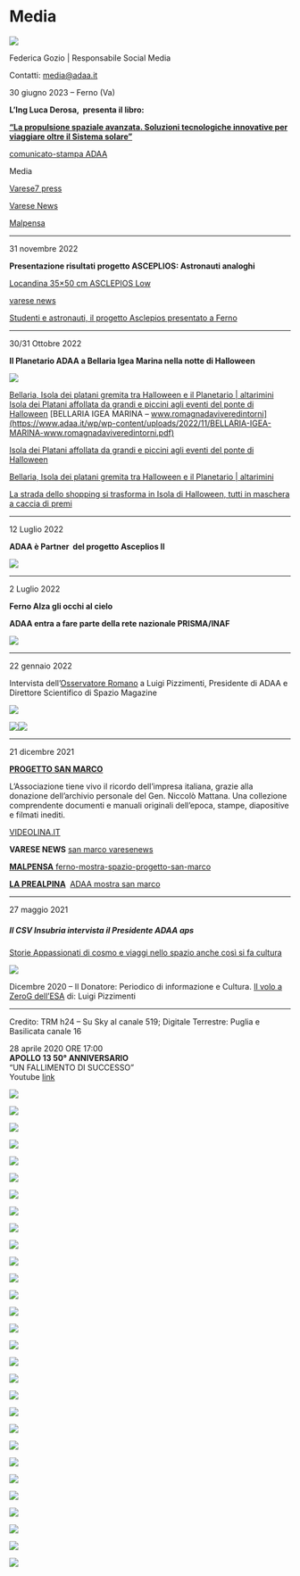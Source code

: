 Media
=====

![](https://www.adaa.it/wp/wp-content/uploads/2023/06/Screenshot-2023-06-07-alle-13.36.47-150x150.png)

Federica Gozio | Responsabile Social Media

Contatti: media@adaa.it

30 giugno 2023 – Ferno (Va)

**L’Ing Luca Derosa,  presenta il libro:**

[**“La propulsione spaziale avanzata. Soluzioni tecnologiche innovative per viaggiare oltre il Sistema solare”**](https://www.adaa.it/presentazione-libro-di-luca-derosa/)

[comunicato-stampa ADAA](https://www.adaa.it/wp/wp-content/uploads/2023/07/comunicato-stampa-derosa.pdf)

Media

[Varese7 press](https://www.adaa.it/wp/wp-content/uploads/2023/07/Varese7-press.pdf)

[Varese News](https://www.adaa.it/wp/wp-content/uploads/2023/07/Varese-News.pdf)

[Malpensa](https://www.adaa.it/wp/wp-content/uploads/2023/07/Malpensa.pdf)

* * *

31 novembre 2022

**Presentazione risultati progetto ASCEPLIOS: Astronauti analoghi**

[Locandina 35×50 cm ASCLEPIOS Low](https://www.adaa.it/wp/wp-content/uploads/2022/10/Locandina-35x50-cm-ASCLEPIOS-Low.pdf)

[varese news](https://www.adaa.it/wp/wp-content/uploads/2022/11/varese-news.pdf)

[Studenti e astronauti, il progetto Asclepios presentato a Ferno](https://www.adaa.it/wp/wp-content/uploads/2022/11/Studenti-e-astronauti-il-progetto-22Asclepios22-presentato-a-Ferno.pdf)

* * *

30/31 Ottobre 2022

**Il Planetario ADAA a Bellaria Igea Marina nella notte di Halloween**

![](https://www.adaa.it/wp/wp-content/uploads/2018/09/Dm9fpvaXsAAVcY_.jpg-large-300x203.jpg)

[Bellaria, Isola dei platani gremita tra Halloween e il Planetario | altarimini](https://www.adaa.it/wp/wp-content/uploads/2022/11/Bellaria-Isola-dei-platani-gremita-tra-Halloween-e-il-Planetario-altarimini.pdf) [Isola dei Platani affollata da grandi e piccini agli eventi del ponte di Halloween](https://www.adaa.it/wp/wp-content/uploads/2022/11/Isola-dei-Platani-affollata-da-grandi-e-piccini-agli-eventi-del-ponte-di-Halloween.pdf) [BELLARIA IGEA MARINA – www.romagnadaviveredintorni](https://www.adaa.it/wp/wp-content/uploads/2022/11/BELLARIA-IGEA-MARINA-www.romagnadaviveredintorni.pdf)

[Isola dei Platani affollata da grandi e piccini agli eventi del ponte di Halloween](https://www.adaa.it/wp/wp-content/uploads/2022/11/Isola-dei-Platani-affollata-da-grandi-e-piccini-agli-eventi-del-ponte-di-Halloween.pdf)

[Bellaria, Isola dei platani gremita tra Halloween e il Planetario | altarimini](https://www.adaa.it/wp/wp-content/uploads/2022/11/Bellaria-Isola-dei-platani-gremita-tra-Halloween-e-il-Planetario-altarimini.pdf)

[La strada dello shopping si trasforma in Isola di Halloween, tutti in maschera a caccia di premi](https://www.adaa.it/wp/wp-content/uploads/2022/11/La-strada-dello-shopping-si-trasforma-in-22Isola-di-Halloween22-tutti-in-maschera-a-caccia-di-premi.pdf)

* * *

12 Luglio 2022

**ADAA è Partner  del progetto Asceplios II**

[![](https://www.adaa.it/wp/wp-content/uploads/2022/10/Schermata-2022-10-12-alle-21.22.44-300x174.png)](https://www.adaa.it/asceplios-ii/)

* * *

2 Luglio 2022

**Ferno Alza gli occhi al cielo**

**ADAA entra a fare parte della rete nazionale PRISMA/INAF**

![](https://www.adaa.it/wp/wp-content/uploads/2022/07/media-conferenza-prisma-300x290.jpg)

* * *

22 gennaio 2022

Intervista dell’[Osservatore Romano](https://www.adaa.it/2022/01/21/22-gennaio-2022/) a Luigi Pizzimenti, Presidente di ADAA e Direttore Scientifico di Spazio Magazine

[![](https://www.adaa.it/wp/wp-content/uploads/2022/01/Schermata-2022-01-21-alle-20.22.30-689x1024.png)](https://www.adaa.it/2022/01/21/22-gennaio-2022/)

![](https://www.adaa.it/wp/wp-content/uploads/2022/01/Schermata-2022-01-21-alle-18.59.20-276x300.png)![](https://www.adaa.it/wp/wp-content/uploads/2022/01/Schermata-2022-01-21-alle-20.43.05-300x254.png)

* * *

21 dicembre 2021

**[PROGETTO SAN MARCO](https://www.adaa.it/evento-san-marco/)**

L’Associazione tiene vivo il ricordo dell’impresa italiana, grazie alla donazione dell’archivio personale del Gen. Niccolò Mattana. Una collezione comprendente documenti e manuali originali dell’epoca, stampe, diapositive e filmati inediti.

[VIDEOLINA.IT](https://youtu.be/j-TXesUe5yE)

**VARESE NEWS** [san marco varesenews](https://www.adaa.it/wp/wp-content/uploads/2021/12/san-marco-varesenews.pdf)

[**MALPENSA** ferno-mostra-spazio-progetto-san-marco](https://www.adaa.it/wp/wp-content/uploads/2021/12/ferno-mostra-spazio-progetto-san-marco.pdf)

**[LA PREALPINA](https://www.adaa.it/wp/wp-content/uploads/2021/12/ferno-mostra-spazio-progetto-san-marco.pdf)**  [ADAA mostra san marco](https://www.adaa.it/wp/wp-content/uploads/2021/12/prealpina-san-marco-22-12-21.pdf)

* * *

27 maggio 2021

##### Il CSV Insubria intervista il Presidente ADAA aps 

[Storie Appassionati di cosmo e viaggi nello spazio anche così si fa cultura](https://www.adaa.it/wp/wp-content/uploads/2021/05/csvlombardia.it-Storie-Appassionati-di-cosmo-e-viaggi-nello-spazio-anche-così-si-fa-cultura.pdf)

[![](https://www.adaa.it/wp/wp-content/uploads/2021/03/Schermata-2021-03-25-alle-01.13.22.png)](https://site-994401.mozfiles.com/files/994401/il_donatore_36_web_compressed.pdf)

Dicembre 2020 – Il Donatore: Periodico di informazione e Cultura. [Il volo a ZeroG dell’ESA](https://site-994401.mozfiles.com/files/994401/il_donatore_36_web_compressed.pdf) di: Luigi Pizzimenti

* * *

Credito: TRM h24 – Su Sky al canale 519; Digitale Terrestre: Puglia e Basilicata canale 16

28 aprile 2020 ORE 17:00  
**APOLLO 13 50° ANNIVERSARIO**  
“UN FALLIMENTO DI SUCCESSO”  
Youtube [link](https://www.youtube.com/watch?v=bH0Piuflpdg)

![](https://www.adaa.it/wp/wp-content/uploads/2020/01/Schermata-2020-01-23-alle-10.32.10.png)

![](https://www.adaa.it/wp/wp-content/uploads/2019/12/Schermata-2019-12-06-alle-14.29.38.png)

![](https://www.adaa.it/wp/wp-content/uploads/2019/12/Schermata-2019-12-06-alle-14.35.09.png)

![](https://www.adaa.it/wp/wp-content/uploads/2019/12/Schermata-2019-12-06-alle-09.56.47.png)

![](https://www.adaa.it/wp/wp-content/uploads/2019/12/Schermata-2019-12-06-alle-12.25.45.png)

![](https://www.adaa.it/wp/wp-content/uploads/2019/12/Schermata-2019-12-06-alle-12.26.01.png)

![](https://www.adaa.it/wp/wp-content/uploads/2019/12/Schermata-2019-12-06-alle-12.36.36.png)

![](https://www.adaa.it/wp/wp-content/uploads/2019/12/Schermata-2019-12-06-alle-12.26.21.png)

![](https://www.adaa.it/wp/wp-content/uploads/2019/12/Schermata-2019-12-06-alle-12.25.24.png)

![](https://www.adaa.it/wp/wp-content/uploads/2020/02/Schermata-2020-02-01-alle-22.54.20.png)

![](https://www.adaa.it/wp/wp-content/uploads/2019/12/Schermata-2019-12-06-alle-10.55.14.png)

![](https://www.adaa.it/wp/wp-content/uploads/2019/12/Display-2-1024x691.jpg)

![](https://www.adaa.it/wp/wp-content/uploads/2020/02/Schermata-2020-02-01-alle-23.44.12.png)

![](https://www.adaa.it/wp/wp-content/uploads/2020/02/Schermata-2020-02-01-alle-23.24.17.png)

![](https://www.adaa.it/wp/wp-content/uploads/2019/12/Schermata-2019-12-06-alle-10.54.52.png)

![](https://www.adaa.it/wp/wp-content/uploads/2020/02/Schermata-2020-02-01-alle-23.12.16.png)

![](https://www.adaa.it/wp/wp-content/uploads/2019/12/Schermata-2019-12-06-alle-12.44.25.png)

![](https://www.adaa.it/wp/wp-content/uploads/2019/12/Schermata-2019-12-06-alle-10.55.32.png)

![](https://www.adaa.it/wp/wp-content/uploads/2019/12/Al_Worden_Apollo_15_CMP-copia-1024x396.jpg)

![](https://www.adaa.it/wp/wp-content/uploads/2019/12/InternoProgramma-1024x512.jpg)

![](https://www.adaa.it/wp/wp-content/uploads/2019/12/Schermata-2016-11-17-alle-10.29.01-1024x640.png)

![](https://www.adaa.it/wp/wp-content/uploads/2019/12/Schermata-2019-12-06-alle-09.57.11.png)

![](https://www.adaa.it/wp/wp-content/uploads/2019/12/Schermata-2019-12-06-alle-09.56.58.png)

![](https://www.adaa.it/wp/wp-content/uploads/2019/12/Schermata-2019-12-06-alle-09.57.18.png)

![](https://www.adaa.it/wp/wp-content/uploads/2019/12/Schermata-2019-12-06-alle-09.57.40.png)

![](https://www.adaa.it/wp/wp-content/uploads/2019/12/Schermata-2017-06-14-alle-00.52.04.png)

![](https://www.adaa.it/wp/wp-content/uploads/2019/12/17903629_10213165246349354_8905350927234915444_n.jpg)

![](https://www.adaa.it/wp/wp-content/uploads/2019/12/walt-cunningham-adaa-1024x576.jpg)

![](https://www.adaa.it/wp/wp-content/uploads/2019/12/IMG_0890-1-1024x943.jpg)
